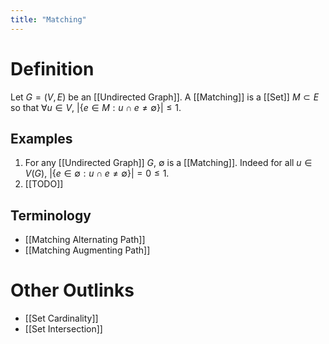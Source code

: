 ```yaml
---
title: "Matching"
---
```


# Definition
Let $G = (V, E)$ be an [[Undirected Graph]]. A [[Matching]] is a [[Set]] $M \subset E$ so that $\forall u \in V$, $|\{e \in M : u \cap e \neq \emptyset\}| \leq 1$.

## Examples
1. For any [[Undirected Graph]] $G$, $\emptyset$ is a [[Matching]]. Indeed for all $u \in V(G)$, $|\{e \in \emptyset : u \cap e \neq \emptyset\}| = 0 \leq 1$.
3. [[TODO]]

## Terminology
- [[Matching Alternating Path]]
- [[Matching Augmenting Path]]

# Other Outlinks
- [[Set Cardinality]]
- [[Set Intersection]]